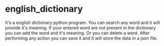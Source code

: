 # english_dictionary

It's a english dictionary python program.
You can search any word and it will provide it's meaning. 
If your entered word are not present in the dictionary you can add the word and it's meaning. 
Or you can delete a word.
After performing any action you can save it and it will store the data in a json file.
